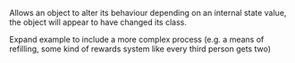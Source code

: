 Allows an object to alter its behaviour depending on an internal state value, the object will appear to have changed its class.

Expand example to include a more complex process (e.g. a means of refilling, some kind of rewards system like every third person gets two)
